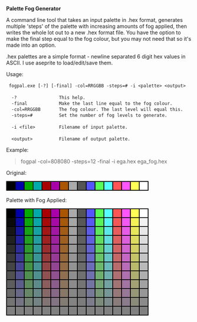 
**Palette Fog Generator**

A command line tool that takes an input palette in .hex format, generates multiple 'steps' of the palette with increasing amounts of fog applied, then writes the whole lot out to a new .hex format file. You have the option to make the final step equal to the fog colour, but you may not need that so it's made into an option.

.hex palettes are a simple format - newline separated 6 digit hex values in ASCII. I use aseprite to load/edit/save them.

Usage:

```
 fogpal.exe [-?] [-final] -col=RRGGBB -steps=# -i <palette> <output>

  -?                This help.
  -final            Make the last line equal to the fog colour.
  -col=RRGGBB       The fog colour. The last level will equal this.
  -steps=#          Set the number of fog levels to generate.

  -i <file>         Filename of input palette.

  <output>          Filename of output palette.
```

Example:

> fogpal -col=808080 -steps=12 -final -i ega.hex ega_fog.hex

Original:

![EGA colour palette](example/ega.png?raw=true "Palette")

Palette with Fog Applied:

![EGA colour palette with fog](example/ega_fog.png?raw=true "Palette + Fog")

